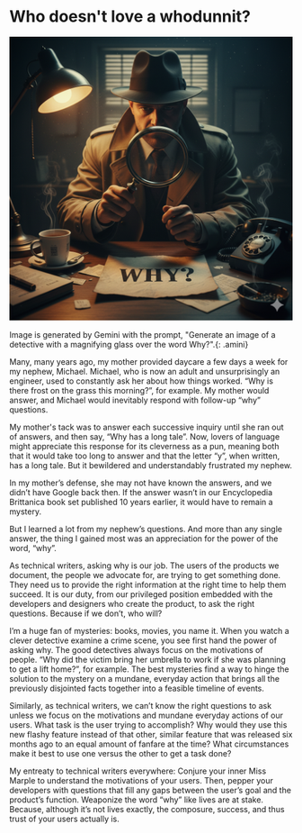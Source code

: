 # Who doesn't love a whodunnit?

![Image of a detective holding a magnifying glass over the word Why](../images/Gemini_Generated_Image_detective.png)

Image is generated by Gemini with the prompt, "Generate an image of a detective with a magnifying glass over the word Why?".{: .amini}

Many, many years ago, my mother provided daycare a few days a week for my nephew, Michael. Michael, who is now an adult and unsurprisingly an engineer, used to constantly ask her about how things worked. “Why is there frost on the grass this morning?”, for example. My mother would answer, and Michael would inevitably respond with follow-up “why” questions. 

My mother's tack was to answer each successive inquiry until she ran out of answers, and then say, “Why has a long tale”. Now, lovers of language might appreciate this response for its cleverness as a pun, meaning both that it would take too long to answer and that the letter “y”, when written, has a long tale. But it bewildered and understandably frustrated my nephew. 

In my mother’s defense, she may not have known the answers, and we didn’t have Google back then. If the answer wasn’t in our Encyclopedia Brittanica book set published 10 years earlier, it would have to remain a mystery.

But I learned a lot from my nephew’s questions. And more than any single answer, the thing I gained most was an appreciation for the power of the word, “why”.

As technical writers, asking why is our job. The users of the products we document, the people we advocate for, are trying to get something done. They need us to provide the right information at the right time to help them succeed. It is our duty, from our privileged position embedded with the developers and designers who create the product, to ask the right questions. Because if we don’t, who will?

I’m a huge fan of mysteries: books, movies, you name it. When you watch a clever detective examine a crime scene, you see first hand the power of asking why. The good detectives always focus on the motivations of people. “Why did the victim bring her umbrella to work if she was planning to get a lift home?”, for example. The best mysteries find a way to hinge the solution to the mystery on a mundane, everyday action that brings all the previously disjointed facts together into a feasible timeline of events.

Similarly, as technical writers, we can’t know the right questions to ask unless we focus on the motivations and mundane everyday actions of our users. What task is the user trying to accomplish? Why would they use this new flashy feature instead of that other, similar feature that was released six months ago to an equal amount of fanfare at the time? What circumstances make it best to use one versus the other to get a task done?

My entreaty to technical writers everywhere: Conjure your inner Miss Marple to understand the motivations of your users. Then, pepper your developers with questions that fill any gaps between the user’s goal and the product’s function. Weaponize the word “why” like lives are at stake. Because, although it’s not lives exactly, the composure, success, and thus trust of your users actually is.
